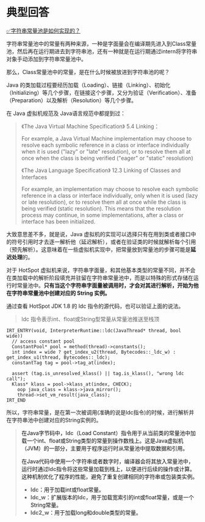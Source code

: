 # 典型回答


[✅字符串常量池是如何实现的？](https://www.yuque.com/hollis666/qyhor6/koc3uykar8eg3oxt)



字符串常量池中的常量有两种来源，一种是字面量会在编译期先进入到Class常量池，然后再在运行期进去到字符串池，还有一种就是在运行期通过intern将字符串对象手动添加到字符串常量池中。



那么，Class常量池中的常量，是在什么时候被放进到字符串池的呢？



Java 的类加载过程要经历加载（Loading）、链接（Linking）、初始化（Initializing）等几个步骤，在链接这个步骤，又分为验证（Verification）、准备（Preparation）以及解析（Resolution）等几个步骤。



在 Java 虚拟机规范及 Java语言规范中都提到过：



> 《The Java Virtual Machine Specification》 5.4 Linking：
>
>  
>
> For example, a Java Virtual Machine implementation may choose to resolve each symbolic reference in a class or interface individually when it is used ("lazy" or "late" resolution), or to resolve them all at once when the class is being verified ("eager" or "static" resolution)
>
>  
>
> 《The Java Language Specification》 12.3 Linking of Classes and Interfaces
>
>  
>
> For example, an implementation may choose to resolve each symbolic reference in a class or interface individually, only when it is used (lazy or late resolution), or to resolve them all at once while the class is being verified (static resolution). This means that the resolution process may continue, in some implementations, after a class or interface has been initialized.
>



大致意思差不多，就是说，Java 虚拟机的实现可以选择只有在用到类或者接口中的符号引用时才去逐一解析他（延迟解析），或者在验证类的时候就解析每个引用（预先解析）。这意味着在一些虚拟机实现中，把常量放到常量池的步骤可能是**延迟处理**的。



对于 HotSpot 虚拟机来说，字符串字面量，和其他基本类型的常量不同，并不会在类加载中的解析阶段填充并驻留在字符串常量池中，而是以特殊的形式存储在运行时常量池中。**只有当这个字符串字面量被调用时，才会对其进行解析，开始为他在字符串常量池中创建对应的 String 实例。**



通过查看 HotSpot JDK 1.8 的 ldc 指令的源代码，也可以验证上面的说法。



> ldc 指令表示int、float或String型常量从常量池推送至栈顶
>



```plain
IRT_ENTRY(void, InterpreterRuntime::ldc(JavaThread* thread, bool wide))
  // access constant pool
  ConstantPool* pool = method(thread)->constants();
  int index = wide ? get_index_u2(thread, Bytecodes::_ldc_w) : get_index_u1(thread, Bytecodes::_ldc);
  constantTag tag = pool->tag_at(index);

  assert (tag.is_unresolved_klass() || tag.is_klass(), "wrong ldc call");
  Klass* klass = pool->klass_at(index, CHECK);
    oop java_class = klass->java_mirror();
    thread->set_vm_result(java_class);
IRT_END
```





所以，字符串常量，是在第一次被调用(准确的说是ldc指令)的时候，进行解析并在字符串池中创建对应的String实例的。



> <font style="color:rgb(13, 13, 13);">在Java字节码中，</font>**ldc**<font style="color:rgb(13, 13, 13);">（Load Constant）指令用于从当前类的常量池中加载一个int、float或String类型的常量到操作数栈上。这是Java虚拟机（JVM）的一部分，主要用于程序运行时从常量池中提取数据和引用。</font>
>
> <font style="color:rgb(13, 13, 13);">在Java代码中使用一个字符串或者数字时，编译器会将其放入常量池中，运行时通过</font>**ldc**<font style="color:rgb(13, 13, 13);">指令将这些常量加载到栈上，以便进行后续的操作或计算。这种机制优化了程序的性能，避免了重复创建相同的字符串或包装类实例。</font>
>
> + **ldc**<font style="color:rgb(13, 13, 13);">：用于加载int或float常量。</font>
> + **ldc_w**<font style="color:rgb(13, 13, 13);">：扩展版本的</font>**ldc**<font style="color:rgb(13, 13, 13);">，用于加载宽索引的int或float常量，或是一个String常量。</font>
> + **ldc2_w**<font style="color:rgb(13, 13, 13);">：用于加载long和double类型的常量。</font>
>

